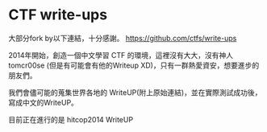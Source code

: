 # CTF write-ups

大部分fork by以下連結，十分感謝。
https://github.com/ctfs/write-ups

2014年開始，創造一個中文學習 CTF 的環境，這裡沒有大大，沒有神人 tomcr00se (但是有可能會有他的Writeup XD)，只有一群熱愛資安，想要進步的朋友們。

我們會儘可能的蒐集世界各地的 WriteUP(附上原始連結)，並在實際測試成功後，寫成中文的WriteUP。

目前正在進行的是 hitcop2014 WriteUP
